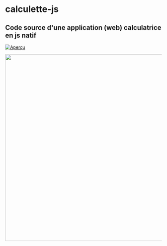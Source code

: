 # calculette-js
## Code source d'une application (web) calculatrice en js natif

[![Aperçu](https://i.postimg.cc/L8WLrCGF/calculette.png)](https://postimg.cc/K1n1TNZ0)

<img src="https://i.postimg.cc/L8WLrCGF/calculette.png" width="800" height="600">
